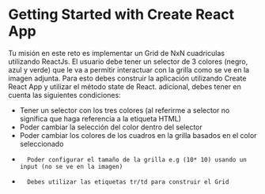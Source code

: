 # Getting Started with Create React App

Tu misión en este reto es implementar un Grid de NxN cuadriculas utilizando ReactJs.
El usuario debe tener un selector de 3 colores (negro, azul y verde) que le va a permitir interactuar con la grilla como se ve en la imagen adjunta.
Para esto debes construir la aplicación utilizando Create React App y utilizar el método state de React. adicional, debes tener en cuenta las siguientes condiciones:

- Tener un selector con los tres colores (al referirme a selector no significa que haga referencia a la etiqueta HTML)
- Poder cambiar la selección del color dentro del selector
- Poder cambiar los colores de los cuadros en la grilla basados en el color seleccionado
-       Poder configurar el tamaño de la grilla e.g (10* 10) usando un input (no se ve en la imagen)
-       Debes utilizar las etiquetas tr/td para construir el Grid
